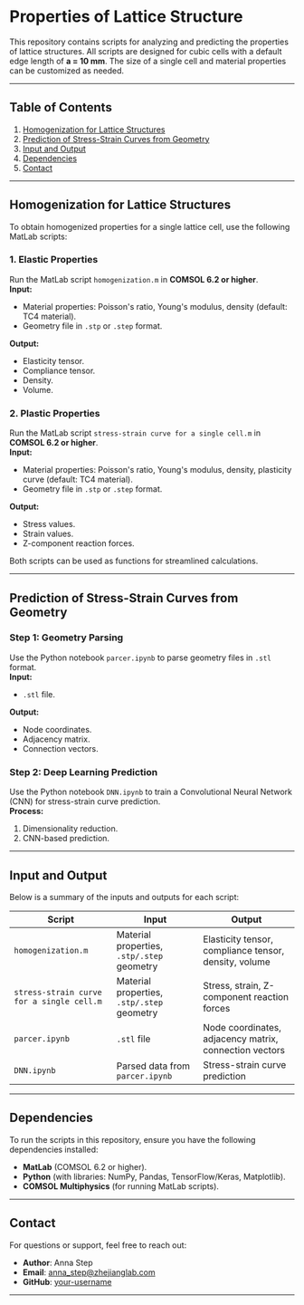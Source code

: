 # Properties of Lattice Structure 

This repository contains scripts for analyzing and predicting the properties of lattice structures. All scripts are designed for cubic cells with a default edge length of **a = 10 mm**. The size of a single cell and material properties can be customized as needed.

---

## Table of Contents
1. [Homogenization for Lattice Structures](#homogenization-for-lattice-structures)
2. [Prediction of Stress-Strain Curves from Geometry](#prediction-of-stress-strain-curves-from-geometry)
3. [Input and Output](#input-and-output)
4. [Dependencies](#dependencies)
5. [Contact](#contact)

---

## Homogenization for Lattice Structures

To obtain homogenized properties for a single lattice cell, use the following MatLab scripts:

### 1. **Elastic Properties**
Run the MatLab script `homogenization.m` in **COMSOL 6.2 or higher**.  
**Input:**  
- Material properties: Poisson's ratio, Young's modulus, density (default: TC4 material).  
- Geometry file in `.stp` or `.step` format.  

**Output:**  
- Elasticity tensor.  
- Compliance tensor.  
- Density.  
- Volume.  

### 2. **Plastic Properties**
Run the MatLab script `stress-strain curve for a single cell.m` in **COMSOL 6.2 or higher**.  
**Input:**  
- Material properties: Poisson's ratio, Young's modulus, density, plasticity curve (default: TC4 material).  
- Geometry file in `.stp` or `.step` format.  

**Output:**  
- Stress values.  
- Strain values.  
- Z-component reaction forces.  

Both scripts can be used as functions for streamlined calculations.

---

## Prediction of Stress-Strain Curves from Geometry

### Step 1: Geometry Parsing
Use the Python notebook `parcer.ipynb` to parse geometry files in `.stl` format.  
**Input:**  
- `.stl` file.  

**Output:**  
- Node coordinates.  
- Adjacency matrix.  
- Connection vectors.  

### Step 2: Deep Learning Prediction
Use the Python notebook `DNN.ipynb` to train a Convolutional Neural Network (CNN) for stress-strain curve prediction.  
**Process:**  
1. Dimensionality reduction.  
2. CNN-based prediction.  

---

## Input and Output

Below is a summary of the inputs and outputs for each script:

| Script                          | Input                                                                 | Output                                                                 |
|---------------------------------|-----------------------------------------------------------------------|------------------------------------------------------------------------|
| `homogenization.m`              | Material properties, `.stp/.step` geometry                            | Elasticity tensor, compliance tensor, density, volume                  |
| `stress-strain curve for a single cell.m` | Material properties, `.stp/.step` geometry                  | Stress, strain, Z-component reaction forces                            |
| `parcer.ipynb`                  | `.stl` file                                                          | Node coordinates, adjacency matrix, connection vectors                 |
| `DNN.ipynb`                     | Parsed data from `parcer.ipynb`                                       | Stress-strain curve prediction                                         |

---

## Dependencies

To run the scripts in this repository, ensure you have the following dependencies installed:

- **MatLab** (COMSOL 6.2 or higher).  
- **Python** (with libraries: NumPy, Pandas, TensorFlow/Keras, Matplotlib).  
- **COMSOL Multiphysics** (for running MatLab scripts).  

---

## Contact

For questions or support, feel free to reach out:  
- **Author**: Anna Step
- **Email**: anna_step@zhejianglab.com  
- **GitHub**: [your-username](https://github.com/RigijAp)  

---
